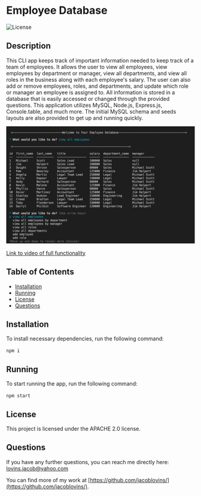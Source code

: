 # Employee Database
      
    
![License](https://img.shields.io/badge/License-APACHE%202.0-blue.svg)

## Description

This CLI app keeps track of important information needed to keep track of a team of employees. It allows the user to view all employees, view employees by department or manager, view all departments, and view all roles in the business along with each employee's salary. The user can also add or remove employees, roles, and departments, and update which role or manager an employee is assigned to. All information is stored in a database that is easily accessed or changed through the provided questions. This application utilizes MySQL, Node.js, Express.js, Console.table, and much more. The initial MySQL schema and seeds layouts are also provided to get up and running quickly.


​![Employee Database](assets/images/EmpDatabase.png )


​[Link to video of full functionality](https://drive.google.com/file/d/1GaYSxypTN3zwQbo9LJslmXWi4ypSkQxv/view)

## Table of Contents

* [Installation](#installation)
* [Running](#running)
* [License](#license)
* [Questions](#questions)



## Installation

To install necessary dependencies, run the following command:

``` npm i ```

## Running

To start running the app, run the following command:

``` npm start ```


## License

This project is licensed under the APACHE 2.0 license.



## Questions

If you have any further questions, you can reach me directly here: lovins.jacob@yahoo.com

You can find more of my work at [https://github.com/jacoblovins/](https://github.com/jacoblovins/).